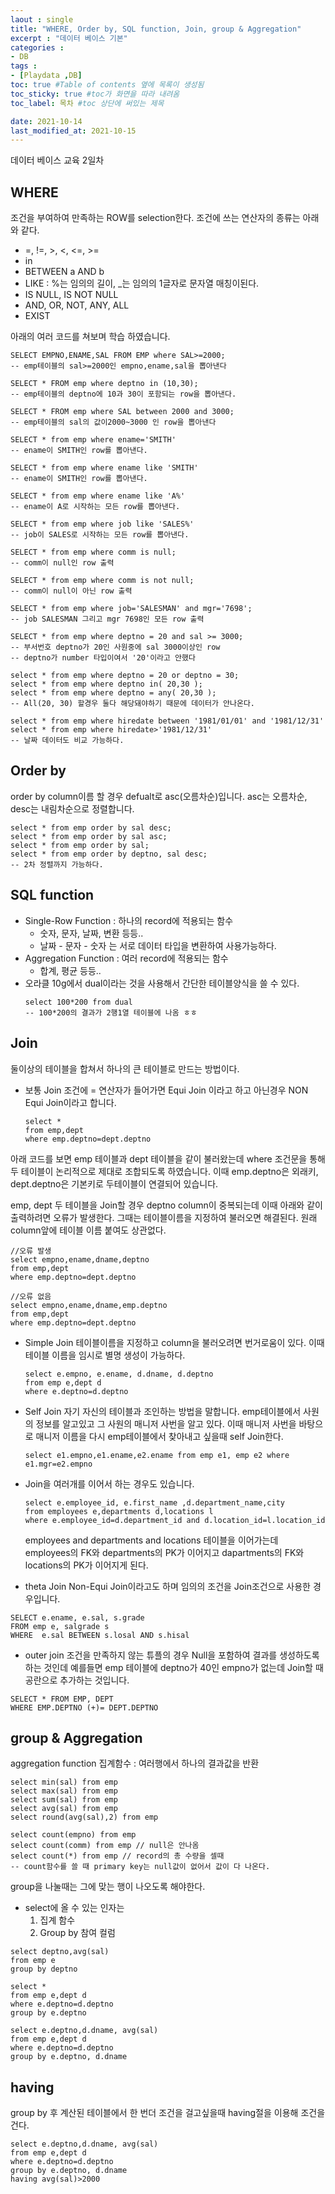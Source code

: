 ```yaml
---
laout : single
title: "WHERE, Order by, SQL function, Join, group & Aggregation"
excerpt : "데이터 베이스 기본"
categories :
- DB
tags :
- [Playdata ,DB]
toc: true #Table of contents 옆에 목록이 생성됨
toc_sticky: true #toc가 화면을 따라 내려옴
toc_label: 목차 #toc 상단에 써있는 제목

date: 2021-10-14
last_modified_at: 2021-10-15
---
```


데이터 베이스 교육 2일차

## WHERE
조건을 부여하여 만족하는 ROW를 selection한다.
조건에 쓰는 연산자의 종류는 아래와 같다.
- =, !=, >, <, <=, >=
- in
- BETWEEN a AND b
- LIKE : %는 임의의 길이, _는 임의의 1글자로 문자열 매칭이된다.
- IS NULL, IS NOT NULL
- AND, OR, NOT, ANY, ALL
- EXIST

아래의 여러 코드를 쳐보며 학습 하였습니다.
```
SELECT EMPNO,ENAME,SAL FROM EMP where SAL>=2000;
-- emp테이블의 sal>=2000인 empno,ename,sal을 뽑아낸다

SELECT * FROM emp where deptno in (10,30);
-- emp테이블의 deptno에 10과 30이 포함되는 row을 뽑아낸다.

SELECT * FROM emp where SAL between 2000 and 3000;
-- emp테이블의 sal의 값이2000~3000 인 row을 뽑아낸다

SELECT * from emp where ename='SMITH'
-- ename이 SMITH인 row를 뽑아낸다.

SELECT * from emp where ename like 'SMITH'
-- ename이 SMITH인 row를 뽑아낸다.

SELECT * from emp where ename like 'A%'
-- ename이 A로 시작하는 모든 row를 뽑아낸다.

SELECT * from emp where job like 'SALES%'
-- job이 SALES로 시작하는 모든 row를 뽑아낸다.

SELECT * from emp where comm is null;
-- comm이 null인 row 출력

SELECT * from emp where comm is not null;
-- comm이 null이 아닌 row 출력

SELECT * from emp where job='SALESMAN' and mgr='7698';
-- job SALESMAN 그리고 mgr 7698인 모든 row 출력

SELECT * from emp where deptno = 20 and sal >= 3000;
-- 부서번호 deptno가 20인 사원중에 sal 3000이상인 row
-- deptno가 number 타입이여서 '20'이라고 안했다

select * from emp where deptno = 20 or deptno = 30;
select * from emp where deptno in( 20,30 );
select * from emp where deptno = any( 20,30 );
-- All(20, 30) 할경우 둘다 해당돼야하기 때문에 데이터가 안나온다.

select * from emp where hiredate between '1981/01/01' and '1981/12/31'
select * from emp where hiredate>'1981/12/31'
-- 날짜 데이터도 비교 가능하다.
```

## Order by

order by column이름 할 경우 defualt로 asc(오름차순)입니다. asc는 오름차순, desc는 내림차순으로 정렬합니다.
```
select * from emp order by sal desc;
select * from emp order by sal asc;
select * from emp order by sal;
select * from emp order by deptno, sal desc;
-- 2차 정렬까지 가능하다.
```

## SQL function
- Single-Row Function : 하나의 record에 적용되는 함수
  - 숫자, 문자, 날짜, 변환 등등..
  - 날짜 - 문자 - 숫자 는 서로 데이터 타입을 변환하여 사용가능하다.
- Aggregation Function : 여러 record에 적용되는 함수
  - 합계, 평균 등등..
- 오라클 10g에서 dual이라는 것을 사용해서 간단한 테이블양식을 쓸 수 있다.
  ```
  select 100*200 from dual
  -- 100*200의 결과가 2행1열 테이블에 나옴 ㅎㅎ
  ```

## Join

둘이상의 테이블을 합쳐서 하나의 큰 테이블로 만드는 방법이다.
- 보통 Join 조건에 = 연산자가 들어가면 Equi Join 이라고 하고 아닌경우 NON Equi Join이라고 합니다.
  ```
  select *
  from emp,dept
  where emp.deptno=dept.deptno
  ```

아래 코드를 보면 emp 테이블과 dept 테이블을 같이 불러왔는데 where 조건문을 통해 두 테이블이 논리적으로 제대로 조합되도록 하였습니다. 이때 emp.deptno은 외래키, dept.deptno은 기본키로 두테이블이 연결되어 있습니다.

emp, dept 두 테이블을 Join할 경우 deptno column이 중복되는데 이때 아래와 같이 출력하려면 오류가 발생한다. 그때는 테이블이름을 지정하여 불러오면 해결된다. 원래 column앞에 테이블 이름 붙여도 상관없다.
```
//오류 발생
select empno,ename,dname,deptno
from emp,dept
where emp.deptno=dept.deptno

//오류 없음
select empno,ename,dname,emp.deptno
from emp,dept
where emp.deptno=dept.deptno
```

- Simple Join
테이블이름을 지정하고 column을 불러오려면 번거로움이 있다. 이때 테이블 이름을 임시로 별명 생성이 가능하다.
  ```
  select e.empno, e.ename, d.dname, d.deptno
  from emp e,dept d
  where e.deptno=d.deptno
  ```

- Self Join
자기 자신의 테이블과 조인하는 방법을 말합니다. emp테이블에서 사원의 정보를 알고있고 그 사원의 매니저 사번을 알고 있다. 이때 매니저 사번을 바탕으로 매니저 이름을 다시 emp테이블에서 찾아내고 싶을때 self Join한다.

  ```
  select e1.empno,e1.ename,e2.ename from emp e1, emp e2 where e1.mgr=e2.empno
  ```

- Join을 여러개를 이어서 하는 경우도 있습니다.

  ```
  select e.employee_id, e.first_name ,d.department_name,city
  from employees e,departments d,locations l
  where e.employee_id=d.department_id and d.location_id=l.location_id
  ```

  employees and departments and locations 테이블을 이어가는데 employees의 FK와 departments의 PK가 이어지고 dapartments의 FK와 locations의 PK가 이어지게 된다.




- theta Join
Non-Equi Join이라고도 하며 임의의 조건을 Join조건으로 사용한 경우입니다.
```
SELECT e.ename, e.sal, s.grade
FROM emp e, salgrade s
WHERE  e.sal BETWEEN s.losal AND s.hisal
```

- outer join
조건을 만족하지 않는 튜플의 경우 Null을 포함하여 결과를 생성하도록 하는 것인데 예를들면 emp 테이블에 deptno가 40인 empno가 없는데 Join할 때 공란으로 추가하는 것입니다.
```
SELECT * FROM EMP, DEPT
WHERE EMP.DEPTNO (+)= DEPT.DEPTNO
```


## group & Aggregation
aggregation function 집계함수 : 여러행에서 하나의 결과값을 반환

```
select min(sal) from emp
select max(sal) from emp
select sum(sal) from emp
select avg(sal) from emp
select round(avg(sal),2) from emp

select count(empno) from emp
select count(comm) from emp // null은 안나옴
select count(*) from emp // record의 총 수량을 셀때
-- count함수를 쓸 때 primary key는 null값이 없어서 값이 다 나온다.
```

group을 나눌때는 그에 맞는 행이 나오도록 해야한다.
- select에 올 수 있는 인자는
  1. 집계 함수
  2. Group by 참여 컬럼
```
select deptno,avg(sal)
from emp e
group by deptno
```
```
select *
from emp e,dept d
where e.deptno=d.deptno
group by e.deptno
```
```
select e.deptno,d.dname, avg(sal)
from emp e,dept d
where e.deptno=d.deptno
group by e.deptno, d.dname
```

## having
group by 후 계산된 테이블에서 한 번더 조건을 걸고싶을때 having절을 이용해 조건을 건다.
```
select e.deptno,d.dname, avg(sal)
from emp e,dept d
where e.deptno=d.deptno
group by e.deptno, d.dname
having avg(sal)>2000
```
